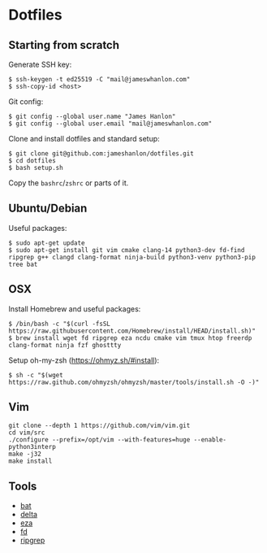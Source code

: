 # Dotfiles

## Starting from scratch

Generate SSH key:
```
$ ssh-keygen -t ed25519 -C "mail@jameswhanlon.com"
$ ssh-copy-id <host>
```
Git config:
```
$ git config --global user.name "James Hanlon"
$ git config --global user.email "mail@jameswhanlon.com"
```

Clone and install dotfiles and standard setup:
```
$ git clone git@github.com:jameshanlon/dotfiles.git
$ cd dotfiles
$ bash setup.sh
```
Copy the `bashrc`/`zshrc` or parts of it.

## Ubuntu/Debian

Useful packages:
```
$ sudo apt-get update
$ sudo apt-get install git vim cmake clang-14 python3-dev fd-find ripgrep g++ clangd clang-format ninja-build python3-venv python3-pip tree bat
```

## OSX

Install Homebrew and useful packages:
```
$ /bin/bash -c "$(curl -fsSL https://raw.githubusercontent.com/Homebrew/install/HEAD/install.sh)"
$ brew install wget fd ripgrep eza ncdu cmake vim tmux htop freerdp clang-format ninja fzf ghosttty
```

Setup oh-my-zsh (https://ohmyz.sh/#install):
```
$ sh -c "$(wget https://raw.github.com/ohmyzsh/ohmyzsh/master/tools/install.sh -O -)"
```

## Vim

```
git clone --depth 1 https://github.com/vim/vim.git
cd vim/src
./configure --prefix=/opt/vim --with-features=huge --enable-python3interp
make -j32
make install
```

## Tools 

- [bat](https://github.com/sharkdp/bat)
- [delta](https://github.com/dandavison/delta)
- [eza](https://github.com/eza-community/eza)
- [fd](https://github.com/sharkdp/fd)
- [ripgrep](https://github.com/BurntSushi/ripgrep)
